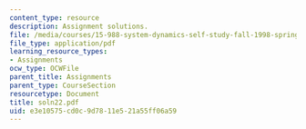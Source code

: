 ```yaml
---
content_type: resource
description: Assignment solutions.
file: /media/courses/15-988-system-dynamics-self-study-fall-1998-spring-1999/e3e10575cd0c9d7811e521a55ff06a59_soln22.pdf
file_type: application/pdf
learning_resource_types:
- Assignments
ocw_type: OCWFile
parent_title: Assignments
parent_type: CourseSection
resourcetype: Document
title: soln22.pdf
uid: e3e10575-cd0c-9d78-11e5-21a55ff06a59
---
```

